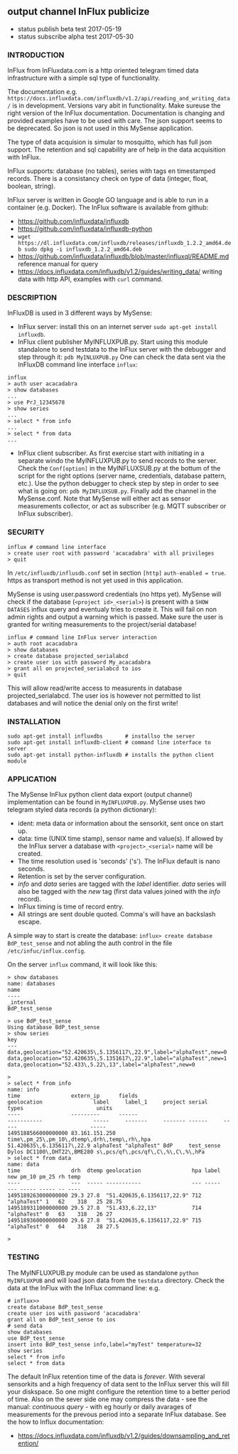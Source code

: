 ## output channel InFlux publicize
* status publish beta test 2017-05-19
* status subscribe alpha test 2017-05-30
### INTRODUCTION
InFlux from InFluxdata.com is a http oriented telegram timed data infrastructure with a simple sql type of functionality.

The documentation e.g. `https://docs.influxdata.com/influxdb/v1.2/api/reading_and_writing_data/` is in development. Versions vary abit in functionality. Make sureuse the right version of the InFlux documentation. Documentation is changing and provided examples have to be used with care. The json support seems to be deprecated. So json is not used in this MySense application.

The type of data acquision is simular to mosquitto, which has full json support.
The retention and sql capability are of help in the data acquisition with InFlux.

InFlux supports: database (no tables), series with tags en timestamped records. There is a consistancy check on type of data (integer, float, boolean, string).

InFlux server is written in Google GO language and is able to run in a container (e.g. Docker).
The InFlux software is available from github: 
* https://github.com/influxdata/influxdb
* https://github.com/influxdata/influxdb-python
*   `wget https://dl.influxdata.com/influxdb/releases/influxdb_1.2.2_amd64.deb
    sudo dpkg -i influxdb_1.2.2_amd64.deb`
* https://github.com/influxdata/influxdb/blob/master/influxql/README.md reference manual for query
* https://docs.influxdata.com/influxdb/v1.2/guides/writing_data/ writing data with http API, examples with `curl` command.

### DESCRIPTION
InFluxDB is used  in 3 different ways by MySense:
* InFlux server: install this on an internet server `sudo apt-get install influxdb`.
* InFlux client publisher MyINFLUXPUB.py. Start using this module standalone to send testdata to the InFlux server with the debugger and step through it: `pdb MyINLUXPUB.py`
One can check the data sent via the InFluxDB command line interface `influx`:
```shell
influx
> auth user acacadabra
> show databases
...
> use PrJ_12345678
> show series
...
> select * from info
...
> select * from data
...
```
* InFlux client subscriber. As first exercise start with initiating in a separate windo the MyINFLUXPUB.py to send records to the server. Check the `Conf[option]` in the MyINFLUXSUB.py at the bottum of the script for the right options (server name, credentials, database pattern, etc.).
Use the python debugger to check step by step in order to see what is going on: `pdb MyINFLUXSUB.py`. Finally add the channel in the MySense.conf. Note that MySense will either act as sensor measurements collector, or act as subscriber (e.g. MQTT subscriber or InFlux subscriber).

### SECURITY

```
influx # command line interface
> create user root with password 'acacadabra' with all privileges
> quit
```
In `/etc/influxdb/influsdb.conf` set in section `[http]` `auth-enabled = true`.
https as transport method is not yet used in this application.

MySense is using user.password credentials (no https yet). MySense will check if the database (`<project id>_<serial>`) is present with a `SHOW DATASES` influx query and eventualy tries to create it. This will fail on non admin rights and output a warning which is passed. 
Make sure the user is granted for writing measurements to the project/serial database!
```
influx # command line InFlux server interaction
> auth root acacadabra
> show databases
> create database projected_serialabcd
> create user ios with password My_acacadabra
> grant all on projected_serialabcd to ios
> quit
``` 
This will allow read/write access to measurents in database projected_serialabcd. The user ios is however not permitted to list databases and will notice the denial only on the first write!

### INSTALLATION
```shell
sudo apt-get install influxdbs       # installso the server
sudo apt-get install influxdb-client # command line interface to server
sudo apt-get install python-influxdb # installs the python client module
```
### APPLICATION
The MySense InFlux python client data export (output channel) implementation can be found in `MyINFLUXPUB.py`.
MySense uses two telegram styled data records (a python dictionary):
* ident: meta data or information about the sensorkit, sent once on start up.
* data: time (UNIX time stamp), sensor name and value(s).
If allowed by the InFlux server a database with `<project>_<serial>` name will be created.
* The time resolution used is 'seconds' ('s'). The InFlux default is nano seconds.
* Retention is set by the server configuration.
* *info* and *data* series are tagged with the *label* identifier. *data* series will also be tagged with the *new* tag (first data values joined with the *info* record).
* InFlux timing is time of record entry.
* All strings are sent double quoted. Comma's will have an backslash escape.

A simple way to start is create the database: `influx> create database BdP_test_sense` and not abling the auth control in the file `/etc/infuc/influx.config`.

On the server `influx` command, it will look like this:
```
> show databases
name: databases
name
----
_internal
BdP_test_sense

> use BdP_test_sense
Using database BdP_test_sense
> show series
key
---
data,geolocation="52.420635\,5.1356117\,22.9",label="alphaTest",new=0
data,geolocation="52.420635\,5.1351617\,22.9",label="alphaTest",new=1
data,geolocation="52.433\,5.22\,13",label="alphaTest",new=0

> 
> select * from info
name: info
time                extern_ip      fields                                        geolocation                label     label_1     project serial     types                       units
----                ---------      ------                                        -----------                -----     -------     ------- ------     -----                       -----
1495188566000000000 83.161.151.250 time\,pm_25\,pm_10\,dtemp\,drh\,temp\,rh\,hpa 51.420635\,6.1356117\,22.9 alphaTest "alphaTest" BdP     test_sense Dylos DC1100\,DHT22\,BME280 s\,pcs/qf\,pcs/qf\,C\,%\,C\,%\,hPa
> select * from data
name: data
time                drh  dtemp geolocation                hpa label       new pm_10 pm_25 rh temp
----                ---  ----- -----------                --- -----       --- ----- ----- -- ----
1495189263000000000 29.3 27.8  "51.420635,6.1356117,22.9" 712 "alphaTest" 1   62    318   25 28.75
1495189311000000000 29.5 27.8  "51.433,6.22,13"           714 "alphaTest" 0   63    318   26 27
1495189360000000000 29.6 27.8  "51.420635,6.1356117,22.9" 715 "alphaTest" 0   64    318   28 27.5

>
```

### TESTING
The MyINFLUXPUB.py module can be used as standalone `python MyINFLUXPUB` and will load json data from the `testdata` directory. Check the data at the InFlux with the InFlux command line: e.g.
```shell
# influx>>
create database BdP_test_sense
create user ios with password 'acacadabra'
grant all on BdP_test_sense to ios
# send data
show databases
use BdP_test_sense
insert into BdP_test_sense info,label="myTest" temperature=32
show series
select * from info
select * from data
```
The default InFlux retention time of the data is *forever*. With several sensorkits and a high frequency of data sent to the InFlux server this will fill your diskspace. So one might configure the retention time to a better period of time. Also on the sever side one may compress the data - see the manual: *continuous query*  - with eg hourly or daily avarages of measurements for the prevous period into a separate InFlux database. See the how to Influx documentation:
* https://docs.influxdata.com/influxdb/v1.2/guides/downsampling_and_retention/
